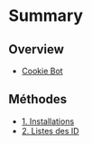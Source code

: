 # Summary

## Overview

* [Cookie Bot](README.md)

## Méthodes

* [1. Installations ](methods.md)
* [2. Listes des ID](listes-des-id.md)

